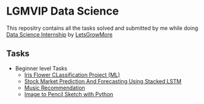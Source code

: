 # LGMVIP Data Science
This repositry contains all the tasks solved and submitted by me while doing [Data Science Internship](https://letsgrowmore.in/vip/) by [LetsGrowMore](https://letsgrowmore.in/) 

## Tasks
* Beginner level Tasks
  -   [Iris Flower CLassification Project (ML)](https://github.com/mihirkudale/LGMVIP-Data-Science/tree/main/Beginner%20Level%20Task/Task%201-%20Iris%20Flowers%20Classification%20ML%20Project) 
  -   [Stock Market Prediction And Forecasting Using Stacked LSTM](https://github.com/mihirkudale/LGMVIP-Data-Science/tree/main/Beginner%20Level%20Task/Task%202-%20Stock%20Market%20Prediction%20And%20Forecasting%20Using%20Stacked%20LSTM)
  - [Music Recommendation](https://github.com/mihirkudale/LGMVIP-Data-Science/tree/main/Beginner%20Level%20Task/Task%203-%20Music%20Recommendation)
  - [Image to Pencil Sketch with Python](https://github.com/mihirkudale/LGMVIP-Data-Science/tree/main/Beginner%20Level%20Task/Task%204-%20Image%20to%20Pencil%20Sketch%20with%20Python)
